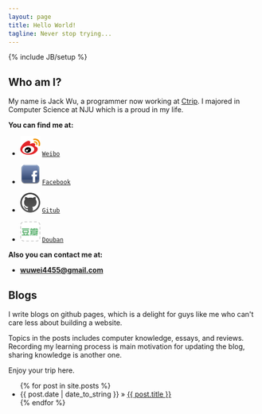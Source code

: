```yaml
---
layout: page
title: Hello World!
tagline: Never stop trying... 
---
```

{% include JB/setup %}

## Who am I?

My name is Jack Wu, a programmer now working at [Ctrip](http://www.ctrip.com).
I majored in Computer Science at NJU which is a proud in my life.


**You can find me at:**

+ [<img src="/images/weibo.png" alt="Weibo" style="width: 40px;"/>](http://weibo.com/1921727853/profile) [`Weibo`](http://weibo.com/1921727853/profile)

+ [<img src="/images/facebook.png" alt="Facebook" style="width: 40px;"/>](http://www.facebook.com/wei.wu.353250) [`Facebook`](http://www.facebook.com/wei.wu.353250)

+ [<img src="/images/github.png" alt="Github" style="width: 40px;"/>](https://github.com/JackWuCode) [`Gitub`](https://github.com/JackWuCode)

+ [<img src="/images/douban.png" alt="Douban" style="width: 40px;"/>](http://www.douban.com/people/38501585/) [`Douban`](http://www.douban.com/people/38501585/)


**Also you can contact me at:**  

+ **<wuwei4455@gmail.com>**
    
## Blogs

I write blogs on github pages, which is a delight for guys like me who can't care less about building a website.

Topics in the posts includes computer knowledge, essays, and reviews. Recording my learning process is main  motivation for updating the blog, sharing knowledge is another one.

Enjoy your trip here.

<ul class="posts">
  {% for post in site.posts %}
    <li><span>{{ post.date | date_to_string }}</span> &raquo; <a href="{{ BASE_PATH }}{{ post.url }}">{{ post.title }}</a></li>
  {% endfor %}
</ul>
